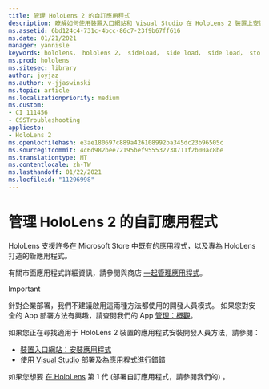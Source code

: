 ```yaml
---
title: 管理 HoloLens 2 的自訂應用程式
description: 瞭解如何使用裝置入口網站和 Visual Studio 在 HoloLens 2 裝置上安裝、卸載和側載自訂全像攝影應用程式。
ms.assetid: 6bd124c4-731c-4bcc-86c7-23f9b67ff616
ms.date: 01/21/2021
manager: yannisle
keywords: hololens， hololens 2， sideload， side load， side load， store， uwp， app， install
ms.prod: hololens
ms.sitesec: library
author: joyjaz
ms.author: v-jjaswinski
ms.topic: article
ms.localizationpriority: medium
ms.custom:
- CI 111456
- CSSTroubleshooting
appliesto:
- HoloLens 2
ms.openlocfilehash: e3ae180697c889a426108992ba345dc23b96505c
ms.sourcegitcommit: 4c6d982bee72195bef955532738711f2b00ac8be
ms.translationtype: MT
ms.contentlocale: zh-TW
ms.lasthandoff: 01/22/2021
ms.locfileid: "11296998"
---
```

# 管理 HoloLens 2 的自訂應用程式

HoloLens 支援許多在 Microsoft Store 中既有的應用程式，以及專為 HoloLens 打造的新應用程式。 

有關市面應用程式詳細資訊，請參閱與商店 [一起管理應用程式](holographic-store-apps.md)。

> [!IMPORTANT]
> 針對企業部署，我們不建議啟用這兩種方法都使用的開發人員模式。 如果您對安全的 App 部署方法有興趣，請查閱我們的 App [管理：概觀](app-deploy-overview.md)。

如果您正在尋找適用于 HoloLens 2 裝置的應用程式安裝開發人員方法，請參閱：
- [裝置入口網站：安裝應用程式](https://docs.microsoft.com/windows/mixed-reality/develop/platform-capabilities-and-apis/using-the-windows-device-portal#installing-an-app)
- [使用 Visual Studio 部署及為應用程式進行錯錯](https://docs.microsoft.com/windows/mixed-reality/develop/platform-capabilities-and-apis/using-visual-studio)

如果您想要 [在 HoloLens](holographic-custom-apps.md) 第 1 代 (部署自訂應用程式，請參閱我們的) 。
